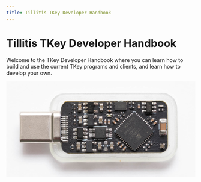 ```yaml
---
title: Tillitis TKey Developer Handbook
---
```


# Tillitis TKey Developer Handbook

Welcome to the TKey Developer Handbook where you can learn how to build and use the current TKey programs and clients, and learn how to develop your own.

![TKey](images/mta1-usb-v1.jpg)
